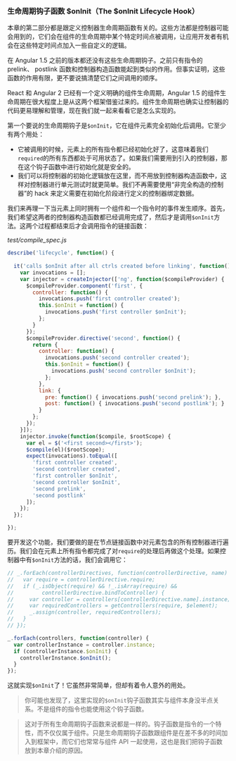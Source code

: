 ### 生命周期钩子函数 $onInit（The $onInit Lifecycle Hook）

本章的第二部分都是跟定义控制器生命周期函数有关的。这些方法都是控制器可能会用到的，它们会在组件的生命周期中某个特定时间点被调用，让应用开发者有机会在这些特定时间点加入一些自定义的逻辑。

在 Angular 1.5 之前的版本都还没有这些生命周期钩子。之前只有指令的 prelink、 postlink 函数和控制器构造函数能起到类似的作用。但事实证明，这些函数的作用有限，更不要说搞清楚它们之间调用的顺序。

React 和 Angular 2 已经有一个定义明确的组件生命周期，Angular 1.5 的组件生命周期在很大程度上是从这两个框架借鉴过来的。组件生命周期也确实让控制器的代码更易理解和管理，现在我们就一起来看看它是怎么实现的。

第一个要说的生命周期钩子是`$onInit`，它在组件元素完全初始化后调用。它至少有两个用处：

- 它被调用的时候，元素上的所有指令都已经初始化好了，这意味着我们`required`的所有东西都处于可用状态了。如果我们需要用到引入的控制器，那在这个钩子函数中进行初始化就是安全的。
- 我们可以将控制器的初始化逻辑放在这里，而不用放到控制器构造函数中，这样对控制器进行单元测试时就更简单。我们不再需要使用“非完全构造的控制器”的 hack 来定义需要在初始化阶段进行定义的控制器绑定数据。

我们来再理一下当元素上同时拥有一个组件和一个指令时的事件发生顺序。首先，我们希望这两者的控制器构造函数都已经调用完成了，然后才是调用`$onInit`方法。这两个过程都结束后才会调用指令的链接函数：

_test/compile_spec.js_

```js
describe('lifecycle', function() {
  
  it('calls $onInit after all ctrls created before linking', function() {
    var invocations = [];
    var injector = createInjector(['ng', function($compileProvider) {
      $compileProvider.component('first', {
        controller: function() {
          invocations.push('first controller created');
          this.$onInit = function() {
            invocations.push('first controller $onInit');
          };
        }
      });
      $compileProvider.directive('second', function() {
        return {
          controller: function() {
            invocations.push('second controller created');
            this.$onInit = function() {
              invocations.push('second controller $onInit');
            };
          },
          link: {
            pre: function() { invocations.push('second prelink'); },
            post: function() { invocations.push('second postlink'); }
          }
        };
      });
    }]);
    injector.invoke(function($compile, $rootScope) {
      var el = $('<first second></first>');
      $compile(el)($rootScope);
      expect(invocations).toEqual([
        'first controller created',
        'second controller created',
        'first controller $onInit',
        'second controller $onInit',
        'second prelink',
        'second postlink'
      ]);
    });
  });

});
```

要开发这个功能，我们要做的是在节点链接函数中对元素包含的所有控制器进行遍历。我们会在元素上所有指令都完成了对`require`的处理后再做这个处理。如果控制器中有`$onInit`方法的话，我们会调用它：

```js
// _.forEach(controllerDirectives, function(controllerDirective, name) {
//   var require = controllerDirective.require;
//   if (_.isObject(require) && !_.isArray(require) &&
//         controllerDirective.bindToController) {
//     var controller = controllers[controllerDirective.name].instance;
//     var requiredControllers = getControllers(require, $element);
//     _.assign(controller, requiredControllers);
//   } 
// });

_.forEach(controllers, function(controller) {
  var controllerInstance = controller.instance;
  if (controllerInstance.$onInit) {
    controllerInstance.$onInit();
  }
});
```

这就实现`$onInit`了！它虽然非常简单，但却有着令人意外的用处。

> 你可能也发现了，这里实现的`$onInit`钩子函数其实与组件本身没半点关系。不是组件的指令也能使用这个钩子函数。

> 这对于所有生命周期钩子函数来说都是一样的。钩子函数是指令的一个特性，而不仅仅属于组件。只是生命周期钩子函数跟组件是在差不多的时间加入到框架中，而它们也常常与组件 API 一起使用，这也是我们把钩子函数放到本章介绍的原因。

